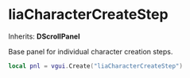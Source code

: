 # liaCharacterCreateStep

Inherits: **DScrollPanel**

Base panel for individual character creation steps.

```lua
local pnl = vgui.Create("liaCharacterCreateStep")
```
